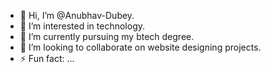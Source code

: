 - 👋 Hi, I’m @Anubhav-Dubey.
- 👀 I’m interested in technology.
- 🌱 I’m currently pursuing my btech degree.
- 💞️ I’m looking to collaborate on website designing projects.
- ⚡ Fun fact: ...

<!---
Anubhav-Dubey/Anubhav-Dubey is a ✨ special ✨ repository because its `README.md` (this file) appears on your GitHub profile.
You can click the Preview link to take a look at your changes.
--->
